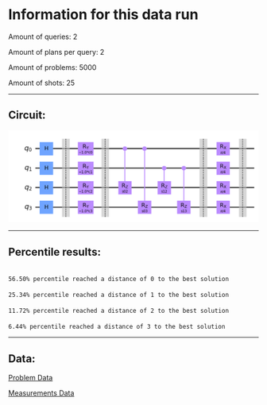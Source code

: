 # Information for this data run

Amount of queries: 2

Amount of plans per query: 2

Amount of problems: 5000

Amount of shots: 25

<hr>

## Circuit:

![Circuit](circuit.png)

<hr>

## Percentile results:

```

56.50% percentile reached a distance of 0 to the best solution

25.34% percentile reached a distance of 1 to the best solution

11.72% percentile reached a distance of 2 to the best solution

6.44% percentile reached a distance of 3 to the best solution

```

<hr>

## Data:

[Problem Data](problems.csv)

[Measurements Data](measurements.csv)

